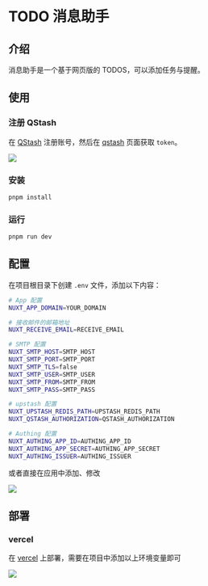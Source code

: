 # TODO 消息助手

## 介绍

消息助手是一个基于网页版的 TODOS，可以添加任务与提醒。

## 使用

### 注册 QStash

在 [QStash](https://upstash.com) 注册账号，然后在 [qstash](https://console.upstash.com/qstash) 页面获取 `token`。

![](https://files.catbox.moe/39xxf8.png)

### 安装

```bash
pnpm install
```

### 运行

```bash
pnpm run dev
```

## 配置

在项目根目录下创建 `.env` 文件，添加以下内容：

```bash
# App 配置
NUXT_APP_DOMAIN=YOUR_DOMAIN

# 接收邮件的邮箱地址
NUXT_RECEIVE_EMAIL=RECEIVE_EMAIL

# SMTP 配置
NUXT_SMTP_HOST=SMTP_HOST
NUXT_SMTP_PORT=SMTP_PORT
NUXT_SMTP_TLS=false
NUXT_SMTP_USER=SMTP_USER
NUXT_SMTP_FROM=SMTP_FROM
NUXT_SMTP_PASS=SMTP_PASS

# upstash 配置
NUXT_UPSTASH_REDIS_PATH=UPSTASH_REDIS_PATH
NUXT_QSTASH_AUTHORIZATION=QSTASH_AUTHORIZATION

# Authing 配置
NUXT_AUTHING_APP_ID=AUTHING_APP_ID
NUXT_AUTHING_APP_SECRET=AUTHING_APP_SECRET
NUXT_AUTHING_ISSUER=AUTHING_ISSUER
```

或者直接在应用中添加、修改

![](https://files.catbox.moe/zxc7p7.png)

## 部署

### vercel

在 [vercel](https://vercel.com) 上部署，需要在项目中添加以上环境变量即可

![](https://files.catbox.moe/s896c5.png)
